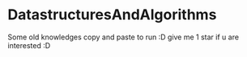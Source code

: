 # DatastructuresAndAlgorithms
Some old knowledges
copy and paste to run :D
give me 1 star if u are interested :D
